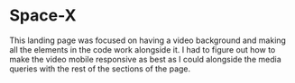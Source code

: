 # Space-X
This landing page was focused on having a video background and making all the elements in the code work alongside it. I had to figure out how to make the video mobile responsive as best as I could alongside the media queries with the rest of the sections of the page.
